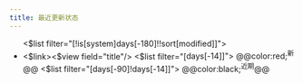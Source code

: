 ```yaml
---
title: 最近更新状态
---
```


<ul>
  <$list filter="[!is[system]days[-180]!<currentTiddler>!sort[modified]]">
    <li>
		<$link><$view field="title"/></$link>
        <$list filter="[<currentTiddler>days[-14]]"> @@color:red;<sup>新</sup>@@</$list>
        <$list filter="[<currentTiddler>days[-90]!days[-14]]"> @@color:black;<sup>近期</sup>@@</$list>
    </li>
  </$list>
</ul>
